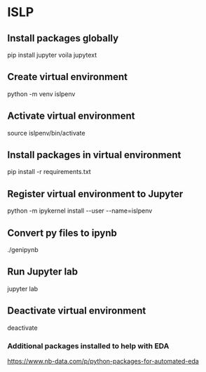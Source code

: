 # ISLP

## Install packages globally

pip install jupyter voila jupytext

## Create virtual environment

python -m venv islpenv

## Activate virtual environment

source islpenv/bin/activate

## Install packages in virtual environment

pip install -r requirements.txt

## Register virtual environment to Jupyter

python -m ipykernel install --user --name=islpenv

## Convert py files to ipynb

./genipynb

## Run Jupyter lab

jupyter lab

## Deactivate virtual environment

deactivate

### Additional packages installed to help with EDA

<https://www.nb-data.com/p/python-packages-for-automated-eda>
